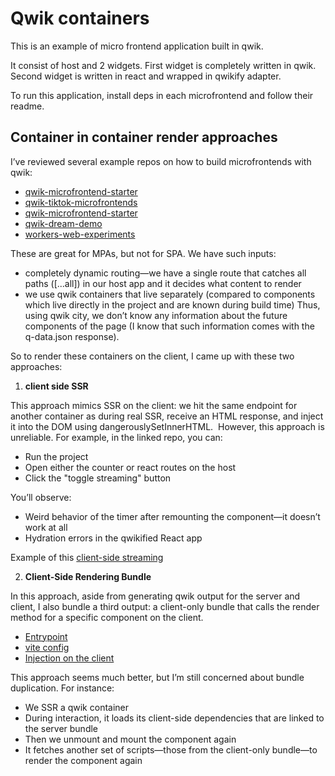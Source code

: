 # Qwik containers

This is an example of micro frontend application built in qwik.

It consist of host and 2 widgets. First widget is completely written in qwik.
Second widget is written in react and wrapped in qwikify adapter.

To run this application, install deps in each microfrontend and follow their readme.

## Container in container render approaches

I’ve reviewed several example repos on how to build microfrontends with qwik:
- [qwik-microfrontend-starter](https://github.com/gioboa/qwik-microfrontend-starter/)
- [qwik-tiktok-microfrontends](https://github.com/gioboa/qwik-tiktok-microfrontends)
- [qwik-microfrontend-starter](https://github.com/gioboa/qwik-microfrontend-starter)
- [qwik-dream-demo](https://github.com/gioboa/qwik-dream-demo)
- [workers-web-experiments](https://github.com/cloudflare/workers-web-experiments)

These are great for MPAs, but not for SPA. We have such inputs:
- completely dynamic routing—we have a single route that catches all paths ([...all]) in our host app and it decides what content to render
- we use qwik containers that live separately (compared to components which live directly in the project and are known during build time)
Thus, using qwik city, we don’t know any information about the future components of the page (I know that such information comes with the q-data.json response).

So to render these containers on the client, I came up with these two approaches:

1. **client side SSR** 

This approach mimics SSR on the client: we hit the same endpoint for another container as during real SSR, receive an HTML response, and inject it into the DOM using dangerouslySetInnerHTML.  However, this approach is unreliable. For example, in the linked repo, you can:
* Run the project
* Open either the counter or react routes on the host
* Click the "toggle streaming" button

You’ll observe:
* Weird behavior of the timer after remounting the component—it doesn’t work at all
* Hydration errors in the qwikified React app

Example of this [client-side streaming](https://github.com/sashkashishka/qwik-containers/blob/main/host/src/components/RemoteContainer/index.tsx#L35)


2. **Client-Side Rendering Bundle**

In this approach, aside from generating qwik output for the server and client, I also bundle a third output: a client-only bundle that calls the render method for a specific component on the client.
- [Entrypoint](https://github.com/sashkashishka/qwik-containers/blob/main/widget-counter/src/widget/client.tsx)
- [vite config](https://github.com/sashkashishka/qwik-containers/blob/main/widget-counter/vite.config.ts#L22)
- [Injection on the client](https://github.com/sashkashishka/qwik-containers/blob/main/host/src/components/RemoteContainer/index.tsx#L106)

This approach seems much better, but I’m still concerned about bundle duplication. For instance:
* We SSR a qwik container
* During interaction, it loads its client-side dependencies that are linked to the server bundle
* Then we unmount and mount the component again
* It fetches another set of scripts—those from the client-only bundle—to render the component again

